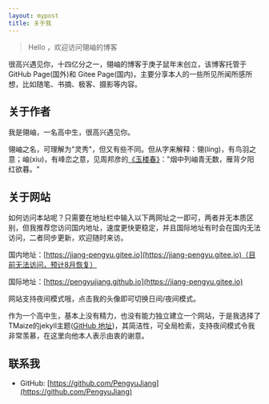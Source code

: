 ```yaml
---
layout: mypost
title: 关于我
---
```


> Hello ，欢迎访问翎岫的博客

很高兴遇见你，十四亿分之一，翎岫的博客于庚子鼠年末创立，该博客托管于 GitHub Page(国外)和 Gitee Page(国内)，主要分享本人的一些所见所闻所感所想，比如随笔、书摘、极客、摄影等内容。

## 关于作者

我是翎岫，一名高中生，很高兴遇见你。

翎岫之名，可理解为"灵秀"，但又有些不同。但从字来解释：翎(líng)，有鸟羽之意；岫(xìu)，有峰峦之意，见周邦彦的[《玉楼春》](https://so.gushiwen.org/shiwenv_2a984170f0e0.aspx)："烟中列岫青无数，雁背夕阳红欲暮。"

## 关于网站

如何访问本站呢？只需要在地址栏中输入以下两网址之一即可，两者并无本质区别，但我推荐您访问国内地址，速度更快更稳定，并且国际地址有时会在国内无法访问，二者同步更新，欢迎随时来访。

国内地址：[https://jiang-pengyu.gitee.io](https://jiang-pengyu.gitee.io)（目前无法访问，预计8月恢复）

国际地址：[https://pengyujiang.github.io](https://jiang-pengyu.gitee.io)

网站支持夜间模式哦，点击我的头像即可切换日间/夜间模式。

作为一个高中生，基本上没有精力，也没有能力独立建立一个网站，于是我选择了TMaize的jekyll主题([GitHub 地址](https://github.com/TMaize/tmaize-blog))，其简洁性，可全局检索，支持夜间模式令我非常羡慕，在这里向他本人表示由衷的谢意。

## 联系我

- GitHub: [https://github.com/PengyuJiang](https://github.com/PengyuJiang)
